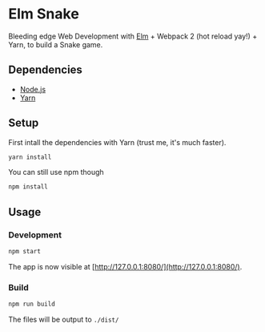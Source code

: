 # Elm Snake

Bleeding edge Web Development with [Elm](http://elm-lang.org/) + Webpack 2 (hot reload yay!) + Yarn, to build a Snake game.

## Dependencies

- [Node.js](https://nodejs.org)
- [Yarn](https://yarnpkg.com/)

## Setup
First intall the dependencies with Yarn (trust me, it's much faster).
```bash
yarn install
```

You can still use npm though

```bash
npm install
```

## Usage

### Development

```bash
npm start
```

The app is now visible at [http://127.0.0.1:8080/](http://127.0.0.1:8080/).

### Build

```bash
npm run build
```

The files will be output to `./dist/`
